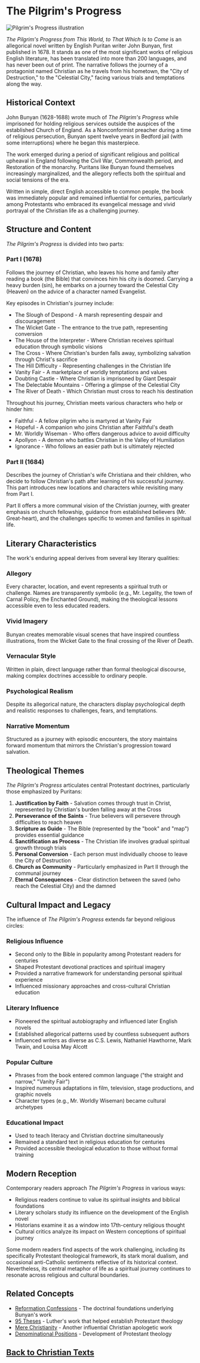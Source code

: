 # The Pilgrim's Progress

![Pilgrim's Progress illustration](../images/pilgrims_progress.jpg)

*The Pilgrim's Progress from This World, to That Which Is to Come* is an allegorical novel written by English Puritan writer John Bunyan, first published in 1678. It stands as one of the most significant works of religious English literature, has been translated into more than 200 languages, and has never been out of print. The narrative follows the journey of a protagonist named Christian as he travels from his hometown, the "City of Destruction," to the "Celestial City," facing various trials and temptations along the way.

## Historical Context

John Bunyan (1628-1688) wrote much of *The Pilgrim's Progress* while imprisoned for holding religious services outside the auspices of the established Church of England. As a Nonconformist preacher during a time of religious persecution, Bunyan spent twelve years in Bedford jail (with some interruptions) where he began this masterpiece.

The work emerged during a period of significant religious and political upheaval in England following the Civil War, Commonwealth period, and Restoration of the monarchy. Puritans like Bunyan found themselves increasingly marginalized, and the allegory reflects both the spiritual and social tensions of the era.

Written in simple, direct English accessible to common people, the book was immediately popular and remained influential for centuries, particularly among Protestants who embraced its evangelical message and vivid portrayal of the Christian life as a challenging journey.

## Structure and Content

*The Pilgrim's Progress* is divided into two parts:

### Part I (1678)
Follows the journey of Christian, who leaves his home and family after reading a book (the Bible) that convinces him his city is doomed. Carrying a heavy burden (sin), he embarks on a journey toward the Celestial City (Heaven) on the advice of a character named Evangelist.

Key episodes in Christian's journey include:
- The Slough of Despond - A marsh representing despair and discouragement
- The Wicket Gate - The entrance to the true path, representing conversion
- The House of the Interpreter - Where Christian receives spiritual education through symbolic visions
- The Cross - Where Christian's burden falls away, symbolizing salvation through Christ's sacrifice
- The Hill Difficulty - Representing challenges in the Christian life
- Vanity Fair - A marketplace of worldly temptations and values
- Doubting Castle - Where Christian is imprisoned by Giant Despair
- The Delectable Mountains - Offering a glimpse of the Celestial City
- The River of Death - Which Christian must cross to reach his destination

Throughout his journey, Christian meets various characters who help or hinder him:
- Faithful - A fellow pilgrim who is martyred at Vanity Fair
- Hopeful - A companion who joins Christian after Faithful's death
- Mr. Worldly Wiseman - Who offers dangerous advice to avoid difficulty
- Apollyon - A demon who battles Christian in the Valley of Humiliation
- Ignorance - Who follows an easier path but is ultimately rejected

### Part II (1684)
Describes the journey of Christian's wife Christiana and their children, who decide to follow Christian's path after learning of his successful journey. This part introduces new locations and characters while revisiting many from Part I.

Part II offers a more communal vision of the Christian journey, with greater emphasis on church fellowship, guidance from established believers (Mr. Great-heart), and the challenges specific to women and families in spiritual life.

## Literary Characteristics

The work's enduring appeal derives from several key literary qualities:

### Allegory
Every character, location, and event represents a spiritual truth or challenge. Names are transparently symbolic (e.g., Mr. Legality, the town of Carnal Policy, the Enchanted Ground), making the theological lessons accessible even to less educated readers.

### Vivid Imagery
Bunyan creates memorable visual scenes that have inspired countless illustrations, from the Wicket Gate to the final crossing of the River of Death.

### Vernacular Style
Written in plain, direct language rather than formal theological discourse, making complex doctrines accessible to ordinary people.

### Psychological Realism
Despite its allegorical nature, the characters display psychological depth and realistic responses to challenges, fears, and temptations.

### Narrative Momentum
Structured as a journey with episodic encounters, the story maintains forward momentum that mirrors the Christian's progression toward salvation.

## Theological Themes

*The Pilgrim's Progress* articulates central Protestant doctrines, particularly those emphasized by Puritans:

1. **Justification by Faith** - Salvation comes through trust in Christ, represented by Christian's burden falling away at the Cross
2. **Perseverance of the Saints** - True believers will persevere through difficulties to reach heaven
3. **Scripture as Guide** - The Bible (represented by the "book" and "map") provides essential guidance
4. **Sanctification as Process** - The Christian life involves gradual spiritual growth through trials
5. **Personal Conversion** - Each person must individually choose to leave the City of Destruction
6. **Church as Community** - Particularly emphasized in Part II through the communal journey
7. **Eternal Consequences** - Clear distinction between the saved (who reach the Celestial City) and the damned

## Cultural Impact and Legacy

The influence of *The Pilgrim's Progress* extends far beyond religious circles:

### Religious Influence
- Second only to the Bible in popularity among Protestant readers for centuries
- Shaped Protestant devotional practices and spiritual imagery
- Provided a narrative framework for understanding personal spiritual experience
- Influenced missionary approaches and cross-cultural Christian education

### Literary Influence
- Pioneered the spiritual autobiography and influenced later English novels
- Established allegorical patterns used by countless subsequent authors
- Influenced writers as diverse as C.S. Lewis, Nathaniel Hawthorne, Mark Twain, and Louisa May Alcott

### Popular Culture
- Phrases from the book entered common language ("the straight and narrow," "Vanity Fair")
- Inspired numerous adaptations in film, television, stage productions, and graphic novels
- Character types (e.g., Mr. Worldly Wiseman) became cultural archetypes

### Educational Impact
- Used to teach literacy and Christian doctrine simultaneously
- Remained a standard text in religious education for centuries
- Provided accessible theological education to those without formal training

## Modern Reception

Contemporary readers approach *The Pilgrim's Progress* in various ways:
- Religious readers continue to value its spiritual insights and biblical foundations
- Literary scholars study its influence on the development of the English novel
- Historians examine it as a window into 17th-century religious thought
- Cultural critics analyze its impact on Western conceptions of spiritual journey

Some modern readers find aspects of the work challenging, including its specifically Protestant theological framework, its stark moral dualism, and occasional anti-Catholic sentiments reflective of its historical context. Nevertheless, its central metaphor of life as a spiritual journey continues to resonate across religious and cultural boundaries.

## Related Concepts

- [Reformation Confessions](./reformation_confessions.md) - The doctrinal foundations underlying Bunyan's work
- [95 Theses](./95_theses.md) - Luther's work that helped establish Protestant theology
- [Mere Christianity](./mere_christianity.md) - Another influential Christian apologetic work
- [Denominational Positions](./denominational_positions.md) - Development of Protestant theology

## [Back to Christian Texts](./README.md)
